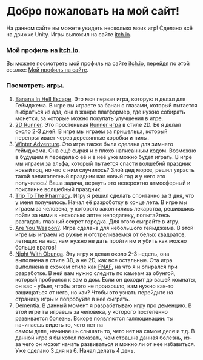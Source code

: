 # Добро пожаловать на мой сайт!
На данном сайте вы можете увидеть несколько моих игр!
Сделано всё на движке Unity. Игры выложил на сайте [itch.io](https://itch.io/).
### Мой профиль на [itch.io](https://itch.io/).
Вы можете посмотреть мой профиль на сайте [itch.io](https://itch.io/), перейдя по этой ссылке:
[Мой профиль на сайте](https://programmer-1.itch.io/).
### Посмотреть игры.
1. [Banana In Hell Escape](https://programmer-1.itch.io/banana-in-hell-escape).
   Это моя первая игра, которую я делал для Геймджема.
   В игре вы играете за банан с глазами, который пытается выбраться из ада, она в жанре платформер, где нужно собирать монетки, за которые можно покупать улучшения в игре.
3. [2D Runner](https://programmer-1.itch.io/2d-runner).
   Это простенькая [Runner игра](https://ru.wikipedia.org/wiki/%D0%91%D0%B5%D1%81%D0%BA%D0%BE%D0%BD%D0%B5%D1%87%D0%BD%D1%8B%D0%B9_%D1%80%D0%B0%D0%BD%D0%BD%D0%B5%D1%80) в стиле 2D.
   Её я делал около 2-3 дней. В игре мы играем за пришельца, который перепрыгивает через деревянные коробки и пилы. 
4. [Winter Adventure](https://programmer-1.itch.io/winter-adventure).
   Это игра также была сделана для зимнего геймджема. Она ещё сырая и с плохо написанным кодом.
   Возможно в будущем я переделаю её и в неё уже можно будет играть. В игре мы играем за эльфа,
   который пытается спасти волшебнй праздник новый год, но что с ним случилось?
   Злой дед мороз, решил украсть такой великолепный праздник как новый год и у него это получилось! 
   Ваша задача, вернуть это невероятно атмосферный и поистинне волшебный праздник.
6. [Trip To The Pharmacy](https://programmer-1.itch.io/trip-to-the-pharmacy).
   Игру я решил сделать спонтанно за 3 дня, что у меня получилось. Начал её разроботку в конце лета.
   В игре мы играем за человека, у которого закончились лекарства, решившись пойти за ними в несколько аптек неподалеку, попытайтесь разгадать главный секрет городка. Для этого сыграйте в игру.
7. [Are You Weapon?](https://programmer-1.itch.io/are-you-a-weapon).
   Игра сделана для небольшого геймджема. В этой игре мы играем из ружье и отстреливаемся от белых квадратов,
   летящих на нас, нам нужно не дать пройти им и убить как можно больше врагов! 
8. [Night With Obunga](https://programmer-1.itch.io/obunga).
   Эту игру я делал около 2-3 недель, она выполнена в стиле 3D, а не 2D, как все остальные.
   Эта игра выполнена в схожем стиле как [FNAF](https://ru.wikipedia.org/wiki/Five_Nights_at_Freddy%E2%80%99s_(%D0%B8%D0%B3%D1%80%D0%B0)), на что я и опирался при разработке.
   В ней вам нужно следить по камеам за обунгой, который пробрался к вам в дом. Если он доходит до вашей комнаты, он вас - убьет,
   чтобы этого не произошло, вам нужно как-то защищаться от него, но как? Чтобы это узнать
   перейдите на страницу игры и попробуйте в неё сыграть.
10. Dementia.
   В данный момент я разрабатываю игру про деменцию. В этой игре ты играешь за человека, у которого постепенно развивается болезнь. Вскоре появляются галлюцинации: ты начинаешь видеть то, чего нет на    
   самом деле, начинаешь слышать то, чего нет на самом деле и т.д.
   В данной игре я бы хотел показать, чем страшна данная болезнь, из-за чего он может начать развиваться и можно ли от нее избавиться.
   Уже сделано 3 дня из 6. 
   Начал делать 4 день.
     
